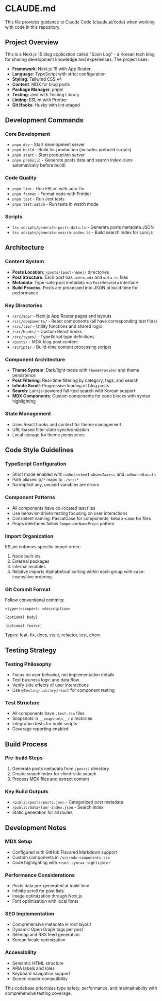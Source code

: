 # CLAUDE.md

This file provides guidance to Claude Code (claude.ai/code) when working with code in this repository.

## Project Overview

This is a Next.js 15 blog application called "Soon Log" - a Korean tech blog for sharing development knowledge and experiences. The project uses:

- **Framework**: Next.js 15 with App Router
- **Language**: TypeScript with strict configuration
- **Styling**: Tailwind CSS v4
- **Content**: MDX for blog posts
- **Package Manager**: pnpm
- **Testing**: Jest with Testing Library
- **Linting**: ESLint with Prettier
- **Git Hooks**: Husky with lint-staged

## Development Commands

### Core Development
- `pnpm dev` - Start development server
- `pnpm build` - Build for production (includes prebuild scripts)
- `pnpm start` - Start production server
- `pnpm prebuild` - Generate posts data and search index (runs automatically before build)

### Code Quality
- `pnpm lint` - Run ESLint with auto-fix
- `pnpm format` - Format code with Prettier
- `pnpm test` - Run Jest tests
- `pnpm test:watch` - Run tests in watch mode

### Scripts
- `tsx scripts/generate-posts-data.ts` - Generate posts metadata JSON
- `tsx scripts/generate-search-index.ts` - Build search index for Lunr.js

## Architecture

### Content System
- **Posts Location**: `/posts/[post-name]/` directories
- **Post Structure**: Each post has `index.mdx` and `meta.ts` files
- **Metadata**: Type-safe post metadata via `PostMetadata` interface
- **Build Process**: Posts are processed into JSON at build time for performance

### Key Directories
- `/src/app/` - Next.js App Router pages and layouts
- `/src/components/` - React components (all have corresponding test files)
- `/src/lib/` - Utility functions and shared logic
- `/src/hooks/` - Custom React hooks
- `/src/types/` - TypeScript type definitions
- `/posts/` - MDX blog post content
- `/scripts/` - Build-time content processing scripts

### Component Architecture
- **Theme System**: Dark/light mode with `ThemeProvider` and theme persistence
- **Post Filtering**: Real-time filtering by category, tags, and search
- **Infinite Scroll**: Progressive loading of blog posts
- **Search**: Lunr.js-powered full-text search with Korean support
- **MDX Components**: Custom components for code blocks with syntax highlighting

### State Management
- Uses React hooks and context for theme management
- URL-based filter state synchronization
- Local storage for theme persistence

## Code Style Guidelines

### TypeScript Configuration
- Strict mode enabled with `noUncheckedIndexedAccess` and `noUnusedLocals`
- Path aliases: `@/*` maps to `./src/*`
- No implicit any, unused variables are errors

### Component Patterns
- All components have co-located test files
- Use behavior-driven testing focusing on user interactions
- Consistent naming: PascalCase for components, kebab-case for files
- Props interfaces follow `ComponentNameProps` pattern

### Import Organization
ESLint enforces specific import order:
1. Node built-ins
2. External packages
3. Internal modules
4. Relative imports
Alphabetical sorting within each group with case-insensitive ordering

### Git Commit Format
Follow conventional commits:
```
<type>(<scope>): <description>

[optional body]

[optional footer]
```
Types: feat, fix, docs, style, refactor, test, chore

## Testing Strategy

### Testing Philosophy
- Focus on user behavior, not implementation details
- Test business logic and data flow
- Verify side effects of user interactions
- Use `@testing-library/react` for component testing

### Test Structure
- All components have `.test.tsx` files
- Snapshots in `__snapshots__/` directories
- Integration tests for build scripts
- Coverage reporting enabled

## Build Process

### Pre-build Steps
1. Generate posts metadata from `/posts/` directory
2. Create search index for client-side search
3. Process MDX files and extract content

### Key Build Outputs
- `/public/posts/posts.json` - Categorized post metadata
- `/public/data/lunr-index.json` - Search index
- Static generation for all routes

## Development Notes

### MDX Setup
- Configured with GitHub Flavored Markdown support
- Custom components in `/src/mdx-components.tsx`
- Code highlighting with `react-syntax-highlighter`

### Performance Considerations
- Posts data pre-generated at build time
- Infinite scroll for post lists
- Image optimization through Next.js
- Font optimization with local fonts

### SEO Implementation
- Comprehensive metadata in root layout
- Dynamic Open Graph tags per post
- Sitemap and RSS feed generation
- Korean locale optimization

### Accessibility
- Semantic HTML structure
- ARIA labels and roles
- Keyboard navigation support
- Screen reader compatibility

This codebase prioritizes type safety, performance, and maintainability with comprehensive testing coverage.